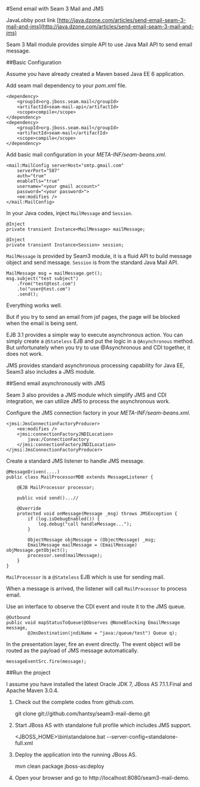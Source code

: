 #Send email with Seam 3 Mail and JMS

JavaLobby post link [http://java.dzone.com/articles/send-email-seam-3-mail-and-jms](http://java.dzone.com/articles/send-email-seam-3-mail-and-jms)

Seam 3 Mail module provides simple API to use Java Mail API to send email message.
  
##Basic Configuration
  
Assume you have already created a Maven based Java EE 6 application. 

Add seam mail dependency to your *pom.xml* file.
  
  	<dependency>
		<groupId>org.jboss.seam.mail</groupId>
		<artifactId>seam-mail-api</artifactId>
		<scope>compile</scope>
	</dependency>
	<dependency>
		<groupId>org.jboss.seam.mail</groupId>
		<artifactId>seam-mail</artifactId>
		<scope>compile</scope>
	</dependency>
  
Add basic mail configuration in your *META-INF/seam-beans.xml*. 
  
  	<mail:MailConfig serverHost="smtp.gmail.com"
		serverPort="587" 
		auth="true" 
		enableTls="true" 
		username="<your gmail account>"
		password="<your password>">
		<ee:modifies />
	</mail:MailConfig>
 
In your Java codes, inject `MailMessage` and `Session`.
  
  	@Inject
	private transient Instance<MailMessage> mailMessage;

	@Inject
	private transient Instance<Session> session;
  
 `MailMessage` is provided by Seam3 module, it is a fluid API to build message object and send message. `Session` is from the standard Java Mail API.
  
   	MailMessage msg = mailMessage.get();
	msg.subject("test subject")
		.from("test@test.com")
		.to("user@test.com")
		.send();

Everything works well.

But if you try to send an email from jsf pages, the page will be blocked when the email is being sent. 
  
EJB 3.1 provides a simple way to execute asynchronous action. You can simply create a `@Stateless` EJB and put the logic in a `@Asynchronous` method. But unfortunately  when you try to use @Asynchronous and CDI together, it does not work.
  
JMS provides standard asynchronous processing capability for Java EE, Seam3 also includes a JMS module.

##Send email asynchronously with JMS
  
Seam 3 also provides a JMS module which simplify JMS and CDI integration, we can utilize JMS to process the asynchronous work.
  
Configure the JMS connection factory in your *META-INF/seam-beans.xml*.
  
  	<jmsi:JmsConnectionFactoryProducer>
		<ee:modifies />
		<jmsi:connectionFactoryJNDILocation>
			java:/ConnectionFactory
		</jmsi:connectionFactoryJNDILocation>
	</jmsi:JmsConnectionFactoryProducer>
  	
Create a standard JMS listener to handle JMS message.
  
  	@MessageDriven(....)
	public class MailProcessorMDB extends MessageListener {
	
	    @EJB MailProcessor processor;
		
		public void send()...//
		
		@Override
		protected void onMessage(Message _msg) throws JMSException {
			if (log.isDebugEnabled()) {
				log.debug("call handleMessage...");
			}
	
			ObjectMessage objMessage = (ObjectMessage) _msg;
			EmailMessage mailMessage = (EmailMessage) objMessage.getObject();
			processor.send(mailMessage);
		}
	}
  
`MailProcessor` is a `@Stateless` EJB which is use for sending mail.
 
When a message is arrived, the listener will call `MailProcessor` to process email.
  
Use an interface to observe the CDI event and route it to the JMS queue.
  
  	@Outbound
	public void mapStatusToQueue(@Observes @NoneBlocking EmailMessage message,
			@JmsDestination(jndiName = "java:/queue/test") Queue q);
  
In the presentation layer, fire an event directly. The event object will be routed as the payload of JMS message automatically.
   
 	messageEventSrc.fire(message);

  
##Run the project

I assume you have installed the latest Oracle JDK 7, JBoss AS 7.1.1.Final and Apache Maven 3.0.4.
  
  1. Check out the complete codes from github.com. 
  
  		git clone git://github.com/hantsy/seam3-mail-demo.git
  	
  2. Start JBoss AS with standalone full profile which includes JMS support.
  	
  		<JBOSS_HOME>\bin\standalone.bat --server-config=standalone-full.xml
  	
  3. Deploy the application into the running JBoss AS.
  
  		mvn clean package jboss-as:deploy
  	
  4. Open your browser and go to http://localhost:8080/seam3-mail-demo.
  	  
